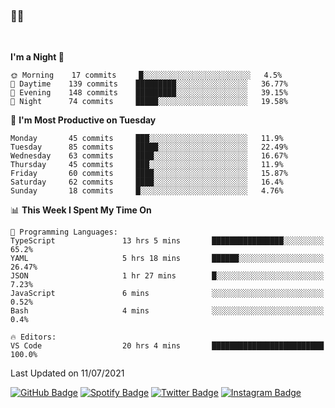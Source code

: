 ### 🤙🍺

<!-- <a href="https://github-readme-stats.vercel.app/api?username=hzak2xx&count_private=true&show_icons=true&theme=dracula">
  <img align="center" src="https://github-readme-stats.vercel.app/api?username=hzak2xx&count_private=true&show_icons=true&theme=dracula" />
</a>
</br> -->
</br>

<!--START_SECTION:waka-->
**I'm a Night 🦉** 

```text
🌞 Morning    17 commits     █░░░░░░░░░░░░░░░░░░░░░░░░   4.5% 
🌆 Daytime    139 commits    █████████░░░░░░░░░░░░░░░░   36.77% 
🌃 Evening    148 commits    █████████░░░░░░░░░░░░░░░░   39.15% 
🌙 Night      74 commits     █████░░░░░░░░░░░░░░░░░░░░   19.58%

```
📅 **I'm Most Productive on Tuesday** 

```text
Monday       45 commits     ███░░░░░░░░░░░░░░░░░░░░░░   11.9% 
Tuesday      85 commits     █████░░░░░░░░░░░░░░░░░░░░   22.49% 
Wednesday    63 commits     ████░░░░░░░░░░░░░░░░░░░░░   16.67% 
Thursday     45 commits     ███░░░░░░░░░░░░░░░░░░░░░░   11.9% 
Friday       60 commits     ████░░░░░░░░░░░░░░░░░░░░░   15.87% 
Saturday     62 commits     ████░░░░░░░░░░░░░░░░░░░░░   16.4% 
Sunday       18 commits     █░░░░░░░░░░░░░░░░░░░░░░░░   4.76%

```


📊 **This Week I Spent My Time On** 

```text
💬 Programming Languages: 
TypeScript               13 hrs 5 mins       ████████████████░░░░░░░░░   65.2% 
YAML                     5 hrs 18 mins       ██████░░░░░░░░░░░░░░░░░░░   26.47% 
JSON                     1 hr 27 mins        █░░░░░░░░░░░░░░░░░░░░░░░░   7.23% 
JavaScript               6 mins              ░░░░░░░░░░░░░░░░░░░░░░░░░   0.52% 
Bash                     4 mins              ░░░░░░░░░░░░░░░░░░░░░░░░░   0.4%

🔥 Editors: 
VS Code                  20 hrs 4 mins       █████████████████████████   100.0%

```


 Last Updated on 11/07/2021
<!--END_SECTION:waka-->

[![GitHub Badge](https://img.shields.io/badge/GitHub-100000?style=for-the-badge&logo=github&logoColor=white)](https://github.com/hzak2xx)
[![Spotify Badge](https://img.shields.io/badge/Spotify-1ED760?&style=for-the-badge&logo=spotify&logoColor=white)](https://open.spotify.com/user/uf90s6sbbh75a1mt44clkhkvf)
[![Twitter Badge](https://img.shields.io/badge/Twitter-1DA1F2?style=for-the-badge&logo=twitter&logoColor=white)](https://twitter.com/hzak2xx)
[![Instagram Badge](https://img.shields.io/badge/Instagram-E4405F?style=for-the-badge&logo=instagram&logoColor=white)](https://www.instagram.com/hzak2xx/)

